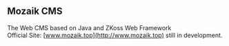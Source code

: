 Mozaik CMS
----------
The Web CMS based on Java and ZKoss Web Framework<br/>
Official Site: [www.mozaik.top](http://www.mozaik.top) still in development.

